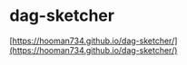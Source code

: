 # dag-sketcher
[https://hooman734.github.io/dag-sketcher/](https://hooman734.github.io/dag-sketcher/)